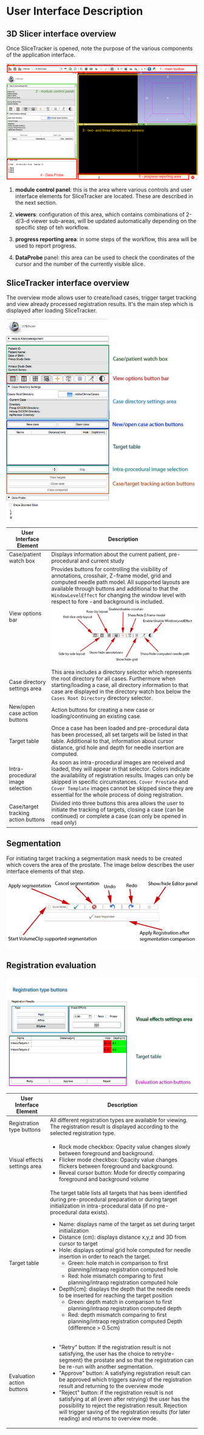 # User Interface Description

## 3D Slicer interface overview

Once SliceTracker is opened, note the purpose of the various components of the application interface.

![](../images/slicer_gui_overview.png)

1. **module control panel**: this is the area where various controls and user interface elements for SliceTracker are located. These are described in the next section.

2. **viewers**: configuration of this area, which contains combinations of 2-d/3-d viewer sub-areas, will be updated automatically depending on the specific step of teh workflow. 

3. **progress reporting area**: in some steps of the workflow, this area will be used to report progress.

4. **DataProbe** panel: this area can be used to check the coordinates of the cursor and the number of the currently visible slice.

## SliceTracker interface overview
The overview mode allows user to create/load cases, trigger target tracking and view already processed registration results. It's the main step which is displayed after loading SliceTracker.

![](../images/user_interface.png)

| User Interface Element | Description |
| -- | -- |
| Case/patient watch box | Displays information about the current patient, pre-procedural and current study |
| View options bar | Provides buttons for controlling the visibility of annotations, crosshair, Z-frame model, grid and computed needle path model. All supported layouts are available through buttons and additional to that the `WindowLevelEffect` for changing the window level with respect to fore -and background is included. ![View options bar](../images/view_options.png) |
| Case directory settings area | This area includes a directory selector which represents the root directory for all cases. Furthermore when starting/loading a case, all directory information to that case are displayed in the directory watch box below the `Cases Root Directory` directory selector. |
| New/open case action buttons | Action buttons for creating a new case or loading/continuing an existing case. |
| Target table | Once a case has been loaded and pre-procedural data has been processed, all set targets will be listed in that table. Additional to that, information about cursor distance, grid hole and depth for needle insertion are computed. |
| Intra-procedural image selection | As soon as intra-procedural images are received and loaded, they will appear in that selector. Colors indicate the availability of registration results. Images can only be skipped in specific circumstances. `Cover Prostate` and `Cover Template` images cannot be skipped since they are essential for the whole process of doing registration. |
| Case/target tracking action buttons | Divided into three buttons this area allows the user to initiate the tracking of targets, closing a case (can be continued) or complete a case (can only be opened in read only) |

## Segmentation
For initiating target tracking a segmentation mask needs to be created which covers the area of the prostate. The image below describes the user interface elements of that step.

![](../images/segmentation_interface.png)

## Registration evaluation 
![](../images/evaluation_interface.png)

| User Interface Element | Description |
| -- | -- |
| Registration type buttons | All different registration types are available for viewing. The registration result is displayed according to the selected registration type.|
| Visual effects settings area|<ul><li>Rock mode checkbox: Opacity value changes slowly between foreground and background. </li><li>Flicker mode checkbox: Opacity value changes flickers between foreground and background.</li><li>Reveal cursor button: Mode for directly comparing foreground and background volume</li></ul>|
| Target table| The target table lists all targets that has been identified during pre-procedural preparation or during target initialization in intra-procedural data (if no pre-procedural data exists).<ul><li>Name: displays name of the target as set during target initialization</li><li>Distance (cm): displays distance x,y,z and 3D from cursor to target </li><li>Hole: displays optimal  grid hole computed for needle insertion in order to reach the target. <ul><li>Green: hole match in comparison to first planning/intraop registration computed hole</li><li>Red: hole mismatch comparing to first planning/intraop registration  computed hole</li></ul><li>Depth[cm]: displays the depth that the needle needs to be inserted for reaching the target position<ul><li>Green: depth match in comparison to first planning/intraop registration computed depth </li><li>Red: depth mismatch comparing to first planning/intraop registration computed Depth (difference > 0.5cm)</li>|
| Evaluation action buttons| <ul><li>"Retry" button: If the registration result is not satisfying, the user has the choice to retry(re-segment) the prostate and so that the registration can be re-run with another segmentation. </li><li>"Approve" button: A satisfying registration result can be approved which triggers saving of the registration result and returning to the overview mode</li><li>"Reject" button: if the registration result is not satisfying at all (even after retrying) the user has the possibility to reject the registration result. Rejection will trigger saving of the registration results (for later reading) and returns to overview mode.</li></ul>|
